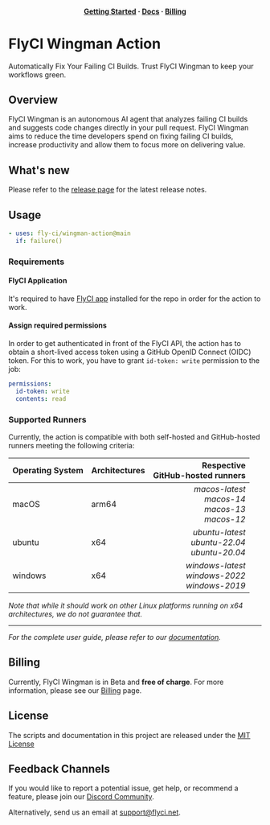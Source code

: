 <h4 align="center">
  <a href="https://flyci.net/docs/getting-started/flyci-wingman#getting-started-with-flyci-wingman-github-action-recommended">Getting Started</a>
  ·
  <a href="https://flyci.net/docs/flyci-wingman">Docs</a>
  ·
  <a href="https://flyci.net/docs/about/billing#billing-process">Billing</a>
</h4>

# FlyCI Wingman Action

Automatically Fix Your Failing CI Builds. Trust FlyCI Wingman to keep your workflows green.

## Overview

FlyCI Wingman is an autonomous AI agent that analyzes failing CI builds and suggests code changes directly in your pull request. FlyCI Wingman aims to reduce the time developers spend on fixing failing CI builds, increase productivity and allow them to focus more on delivering value.

## What's new

Please refer to the [release page](https://github.com/fly-ci/wingman-action/releases/latest) for the latest release notes.

## Usage

```yaml
- uses: fly-ci/wingman-action@main
  if: failure()
```

### Requirements

#### FlyCI Application

It's required to have [FlyCI app](https://github.com/apps/flyci-prod/installations/select_target) installed for the repo in order for the action to work.

#### Assign required permissions

In order to get authenticated in front of the FlyCI API, the action has to obtain a short-lived access token using a GitHub OpenID Connect (OIDC) token.
For this to work, you have to grant `id-token: write` permission to the job:

```yaml
permissions:
  id-token: write
  contents: read
```

### Supported Runners

Currently, the action is compatible with both self-hosted and GitHub-hosted runners meeting the following criteria:

| Operating System | Architectures |                      Respective <br/> GitHub-hosted runners |
| :--------------- | :------------ | ----------------------------------------------------------: |
| macOS            | arm64         | _macos-latest <br/> macos-14 <br/> macos-13 <br/> macos-12_ |
| ubuntu           | x64           |       _ubuntu-latest <br/> ubuntu-22.04 <br/> ubuntu-20.04_ |
| windows          | x64           |      _windows-latest <br/> windows-2022 <br/> windows-2019_ |

_Note that while it should work on other Linux platforms running on x64 architectures, we do not guarantee that._

---

_For the complete user guide, please refer to our [documentation](https://flyci.net/docs/flyci-wingman)._

## Billing

Currently, FlyCI Wingman is in Beta and **free of charge**. For more information, please see our [Billing](https://flyci.net/docs/about/billing#billing-process) page.

## License

The scripts and documentation in this project are released under the [MIT License](LICENSE)

## Feedback Channels

If you would like to report a potential issue, get help, or recommend a feature, please join our [Discord Community](https://github.com/fly-ci/wingman-action/discussions).

Alternatively, send us an email at [support@flyci.net](mailto:support@flyci.net?subject=send-feedback).
